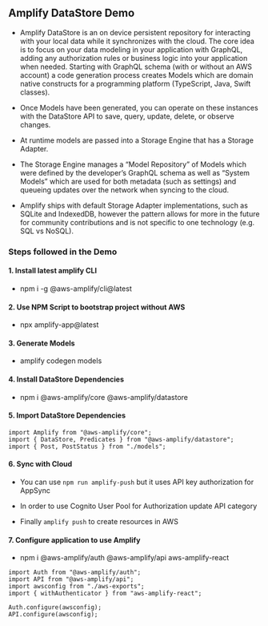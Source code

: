 ## Amplify DataStore Demo

- Amplify DataStore is an on device persistent repository for interacting with your local data while it synchronizes with the cloud. The core idea is to focus on your data modeling in your application with GraphQL, adding any authorization rules or business logic into your application when needed. Starting with GraphQL schema (with or without an AWS account) a code generation process creates Models which are domain native constructs for a programming platform (TypeScript, Java, Swift classes).

- Once Models have been generated, you can operate on these instances with the DataStore API to save, query, update, delete, or observe changes.

- At runtime models are passed into a Storage Engine that has a Storage Adapter.

- The Storage Engine manages a “Model Repository” of Models which were defined by the developer’s GraphQL schema as well as “System Models” which are used for both metadata (such as settings) and queueing updates over the network when syncing to the cloud.

- Amplify ships with default Storage Adapter implementations, such as SQLite and IndexedDB, however the pattern allows for more in the future for community contributions and is not specific to one technology (e.g. SQL vs NoSQL).

### Steps followed in the Demo

#### 1. Install latest amplify CLI

- npm i -g @aws-amplify/cli@latest

#### 2. Use NPM Script to bootstrap project without AWS

- npx amplify-app@latest

#### 3. Generate Models

- amplify codegen models

#### 4. Install DataStore Dependencies

- npm i @aws-amplify/core @aws-amplify/datastore

#### 5. Import DataStore Dependencies

```
import Amplify from "@aws-amplify/core";
import { DataStore, Predicates } from "@aws-amplify/datastore";
import { Post, PostStatus } from "./models";
```

#### 6. Sync with Cloud

- You can use `npm run amplify-push` but it uses API key authorization for AppSync

- In order to use Cognito User Pool for Authorization update API category

- Finally `amplify push` to create resources in AWS

#### 7. Configure application to use Amplify

- npm i @aws-amplify/auth @aws-amplify/api aws-amplify-react

```
import Auth from "@aws-amplify/auth";
import API from "@aws-amplify/api";
import awsconfig from "./aws-exports";
import { withAuthenticator } from "aws-amplify-react";

Auth.configure(awsconfig);
API.configure(awsconfig);

```
